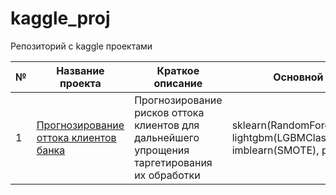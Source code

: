 # kaggle_proj
Репозиторий с kaggle проектами

| № | Название проекта | Краткое описание | Основной стек | Датасет |
| -- | -- | -- | -- | -- |
| 1 | [Прогнозирование оттока клиентов банка](https://github.com/ArtAnichkin/kaggle_proj/tree/main/1_credit_card_customers) | Прогнозирование рисков оттока клиентов для дальнейшего упрощения таргетирования их обработки | sklearn(RandomForestClassifier), lightgbm(LGBMClassifier), imblearn(SMOTE), phik| [kaggle dataset](https://www.kaggle.com/datasets/sakshigoyal7/credit-card-customers)|

